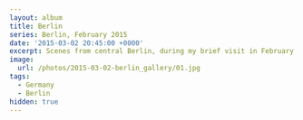 ```yaml
---
layout: album
title: Berlin
series: Berlin, February 2015
date: '2015-03-02 20:45:00 +0000'
excerpt: Scenes from central Berlin, during my brief visit in February 2015.
image:
  url: /photos/2015-03-02-berlin_gallery/01.jpg
tags:
  - Germany
  - Berlin
hidden: true
---
```

